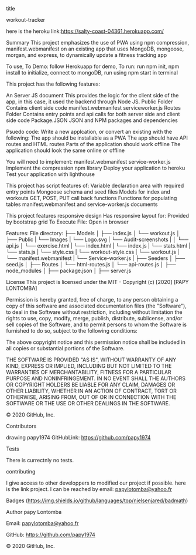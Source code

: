 title 

workout-tracker

here is the heroku link:https://salty-coast-04361.herokuapp.com/

Summary
This project emphasizes the use of PWA using npm compression, manifest.webmanifest on an existing app that uses MongoDB, mongoose, morgan, and express, to dynamically update a fitness tracking app

To use,
To Demo: follow Herokuapp for demo,
To run: run npm init, npm install to initialize, connect to mongoDB, run using npm start in terminal

This project has the following features:

An Server JS document
This provides the logic for the client side of the app, in this case, it used the backend through Node JS.
Public Folder
Contains client side code
manifest.webmanifest
serviceworker.js
Routes Folder
Contains entry points and api calls for both server side and client side code
Package.JSON
JSON and NPM packages and dependencies

Psuedo code:
Write a new applcation, or convert an existing with the following:
The app should be installable as a PWA
The app should have API routes and HTML routes
Parts of the application should work offline
The application should look the same online or offline

You will need to implement:
manifest.webmanifest
service-worker.js
Implement the compression npm library
Deploy your application to heroku
Test your application with lighthouse

This project has script features of:
Variable declaration area with required entry points
Mongoose schema and seed files
Models for index and workouts
GET, POST, PUT call back functions
Functions for populating tables
manifest.webmanifest and service-worker.js documents

This project features responsive design
Has responsive layout for:
Provided by bootstrap grid
To Execute File:
Open in browser

Features:
File directory:
├── Models │   ├── index.js │   └── workout.js │  ├── Public | └── Images | └── Logo.svg | └── Audit-screenshots | │   └── api.js │ └── exercise.html | └── index.html | └── index.js | └── stats.html | └── stats.js | └── style.css | └── workout-style.css | └── workout.js | └── manifest.webmanifest | └── Service-worker.js | ├── Seeders │   ├── seed.js │ ├── Routes │   └── html-routes.js │   └── api-routes.js │  ├── node_modules │  ├── package.json │ ├── server.js

License This project is licensed under the MIT - Copyright (c) [2020] [PAPY LONTOMBA]

Permission is hereby granted, free of charge, to any person obtaining a copy of this software and associated documentation files (the "Software"), to deal in the Software without restriction, including without limitation the rights to use, copy, modify, merge, publish, distribute, sublicense, and/or sell copies of the Software, and to permit persons to whom the Software is furnished to do so, subject to the following conditions:

The above copyright notice and this permission notice shall be included in all copies or substantial portions of the Software.

THE SOFTWARE IS PROVIDED "AS IS", WITHOUT WARRANTY OF ANY KIND, EXPRESS OR IMPLIED, INCLUDING BUT NOT LIMITED TO THE WARRANTIES OF MERCHANTABILITY, FITNESS FOR A PARTICULAR PURPOSE AND NONINFRINGEMENT. IN NO EVENT SHALL THE AUTHORS OR COPYRIGHT HOLDERS BE LIABLE FOR ANY CLAIM, DAMAGES OR OTHER LIABILITY, WHETHER IN AN ACTION OF CONTRACT, TORT OR OTHERWISE, ARISING FROM, OUT OF OR IN CONNECTION WITH THE SOFTWARE OR THE USE OR OTHER DEALINGS IN THE SOFTWARE.

© 2020 GitHub, Inc.

Contributors

drawing papy1974 GitHubLink: https://github.com/papy1974

Tests

There is currectnly no tests.

contributing

I give access to other developpers to modified our project if possible. here is the link project. I can be reached by email: papylotomba@yahoo.fr

Badges (https://img.shields.io/github/languages/top/nielsenjared/badmath)

Author papy Lontomba

Email: papylotomba@yahoo.fr

GitHub: https://github.com/papy1974

© 2020 GitHub, Inc.

